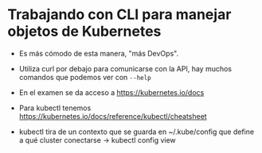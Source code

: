 # Trabajando con CLI para manejar objetos de Kubernetes

- Es más cómodo de esta manera, "más DevOps".

- Utiliza curl por debajo para comunicarse con la API, hay muchos comandos que podemos ver con ```--help```

- En el examen se da acceso a https://kubernetes.io/docs

- Para kubectl tenemos https://kubernetes.io/docs/reference/kubectl/cheatsheet

- kubectl tira de un contexto que se guarda en ~/.kube/config que define a qué cluster conectarse -> kubectl config view
